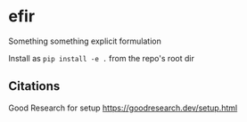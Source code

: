 # efir
Something something explicit formulation

Install as `pip install -e .` from the repo's root dir

## Citations
Good Research for setup https://goodresearch.dev/setup.html